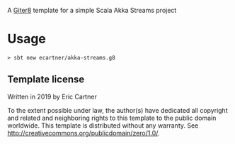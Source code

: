 A [Giter8][g8] template for a simple Scala Akka Streams project

Usage
=====

    > sbt new ecartner/akka-streams.g8


Template license
----------------
Written in 2019 by Eric Cartner 

To the extent possible under law, the author(s) have dedicated all copyright and related
and neighboring rights to this template to the public domain worldwide.
This template is distributed without any warranty. See <http://creativecommons.org/publicdomain/zero/1.0/>.

[g8]: http://www.foundweekends.org/giter8/
